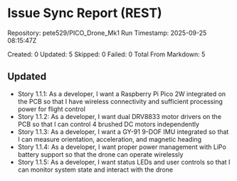 ﻿# Issue Sync Report (REST)
Repository: pete529/PICO_Drone_Mk1
Run Timestamp: 2025-09-25 08:15:47Z

Created: 0  Updated: 5  Skipped: 0  Failed: 0  Total From Markdown: 5

## Updated
- Story 1.1.1: As a developer, I want a Raspberry Pi Pico 2W integrated on the PCB so that I have wireless connectivity and sufficient processing power for flight control
- Story 1.1.2: As a developer, I want dual DRV8833 motor drivers on the PCB so that I can control 4 brushed DC motors independently
- Story 1.1.3: As a developer, I want a GY-91 9-DOF IMU integrated so that I can measure orientation, acceleration, and magnetic heading
- Story 1.1.4: As a developer, I want proper power management with LiPo battery support so that the drone can operate wirelessly
- Story 1.1.5: As a developer, I want status LEDs and user controls so that I can monitor system state and interact with the drone
